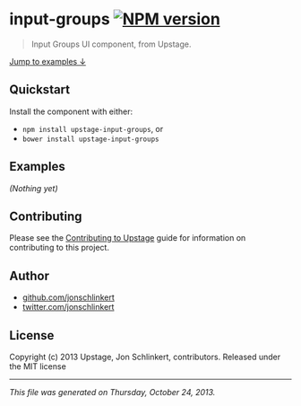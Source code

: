 # input-groups [![NPM version](https://badge.fury.io/js/input-groups.png)](http://badge.fury.io/js/input-groups)

> Input Groups UI component, from Upstage.

[Jump to examples ↓](./EXAMPLES.md)

## Quickstart
Install the component with either:

* `npm install upstage-input-groups`, or
* `bower install upstage-input-groups`

## Examples

_(Nothing yet)_

## Contributing
Please see the [Contributing to Upstage](https://github.com/upstage/upstage/blob/master/CONTRIBUTING.md) guide for information on contributing to this project.

## Author

+ [github.com/jonschlinkert](https://github.com/jonschlinkert)
+ [twitter.com/jonschlinkert](http://twitter.com/jonschlinkert)

## License
Copyright (c) 2013 Upstage, Jon Schlinkert, contributors.
Released under the MIT license

***

_This file was generated on Thursday, October 24, 2013._

